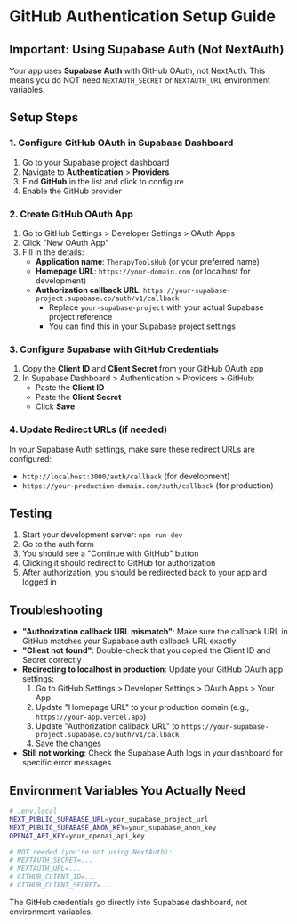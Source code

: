 # GitHub Authentication Setup Guide

## Important: Using Supabase Auth (Not NextAuth)

Your app uses **Supabase Auth** with GitHub OAuth, not NextAuth. This means you do NOT need `NEXTAUTH_SECRET` or `NEXTAUTH_URL` environment variables.

## Setup Steps

### 1. Configure GitHub OAuth in Supabase Dashboard

1. Go to your Supabase project dashboard
2. Navigate to **Authentication** > **Providers**
3. Find **GitHub** in the list and click to configure
4. Enable the GitHub provider

### 2. Create GitHub OAuth App

1. Go to GitHub Settings > Developer Settings > OAuth Apps
2. Click "New OAuth App"
3. Fill in the details:
   - **Application name**: `TherapyToolsHub` (or your preferred name)
   - **Homepage URL**: `https://your-domain.com` (or localhost for development)
   - **Authorization callback URL**: `https://your-supabase-project.supabase.co/auth/v1/callback`
     - Replace `your-supabase-project` with your actual Supabase project reference
     - You can find this in your Supabase project settings

### 3. Configure Supabase with GitHub Credentials

1. Copy the **Client ID** and **Client Secret** from your GitHub OAuth app
2. In Supabase Dashboard > Authentication > Providers > GitHub:
   - Paste the **Client ID**
   - Paste the **Client Secret**
   - Click **Save**

### 4. Update Redirect URLs (if needed)

In your Supabase Auth settings, make sure these redirect URLs are configured:
- `http://localhost:3000/auth/callback` (for development)
- `https://your-production-domain.com/auth/callback` (for production)

## Testing

1. Start your development server: `npm run dev`
2. Go to the auth form
3. You should see a "Continue with GitHub" button
4. Clicking it should redirect to GitHub for authorization
5. After authorization, you should be redirected back to your app and logged in

## Troubleshooting

- **"Authorization callback URL mismatch"**: Make sure the callback URL in GitHub matches your Supabase auth callback URL exactly
- **"Client not found"**: Double-check that you copied the Client ID and Secret correctly
- **Redirecting to localhost in production**: Update your GitHub OAuth app settings:
  1. Go to GitHub Settings > Developer Settings > OAuth Apps > Your App
  2. Update "Homepage URL" to your production domain (e.g., `https://your-app.vercel.app`)
  3. Update "Authorization callback URL" to `https://your-supabase-project.supabase.co/auth/v1/callback`
  4. Save the changes
- **Still not working**: Check the Supabase Auth logs in your dashboard for specific error messages

## Environment Variables You Actually Need

```bash
# .env.local
NEXT_PUBLIC_SUPABASE_URL=your_supabase_project_url
NEXT_PUBLIC_SUPABASE_ANON_KEY=your_supabase_anon_key
OPENAI_API_KEY=your_openai_api_key

# NOT needed (you're not using NextAuth):
# NEXTAUTH_SECRET=...
# NEXTAUTH_URL=...
# GITHUB_CLIENT_ID=...
# GITHUB_CLIENT_SECRET=...
```

The GitHub credentials go directly into Supabase dashboard, not environment variables.
